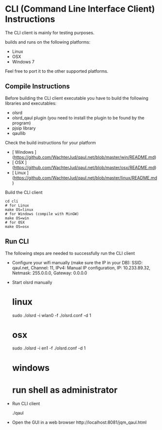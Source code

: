 CLI (Command Line Interface Client) Instructions
================================================

The CLI client is mainly for testing purposes.

builds and runs on the following platforms:
* Linux
* OSX
* Windows 7

Feel free to port it to the other supported platforms.


Compile Instructions
--------------------

Before building the CLI client executable you have to build the following 
libraries and executables:
* olsrd
* olsrd_qaul plugin 
  (you need to install the plugin to be found by the program)
* pjsip library
* qaullib

Check the build instructions for your platform 
* [ Windows ] (https://github.com/WachterJud/qaul.net/blob/master/win/README.md)
* [ OSX ]     (https://github.com/WachterJud/qaul.net/blob/master/osx/README.md)
* [ Linux ]   (https://github.com/WachterJud/qaul.net/blob/master/linux/README.md)


Build the CLI client

    cd cli
    # for Linux
    make OS=linux
    # for Windows (compile with MinGW)
    make OS=win
    # for OSX
    make OS=osx


Run CLI
-------

The following steps are needed to successfully run the CLI client

* Configure your wifi manually (make sure the IP in your DB):
  SSID: qaul.net, 
  Channel: 11, 
  IPv4: Manual IP configuration, 
  IP: 10.233.89.32, 
  Netmask: 255.0.0.0, 
  Gateway: 0.0.0.0 
* Start olsrd manually

    # linux
    sudo ./olsrd -i wlan0 -f ./olsrd.conf -d 1
    # osx
    sudo ./olsrd -i en1 -f ./olsrd.conf -d 1
    # windows 
    # run shell as administrator

* Run CLI client

    ./qaul

* Open the GUI in a web browser 
  http://localhost:8081/jqm_qaul.html


